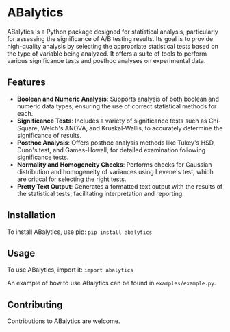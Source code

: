 # ABalytics

ABalytics is a Python package designed for statistical analysis, particularly for assessing the significance of A/B testing results. Its goal is to provide high-quality analysis by selecting the appropriate statistical tests based on the type of variable being analyzed. It offers a suite of tools to perform various significance tests and posthoc analyses on experimental data.

## Features

- **Boolean and Numeric Analysis**: Supports analysis of both boolean and numeric data types, ensuring the use of correct statistical methods for each.
- **Significance Tests**: Includes a variety of significance tests such as Chi-Square, Welch's ANOVA, and Kruskal-Wallis, to accurately determine the significance of results.
- **Posthoc Analysis**: Offers posthoc analysis methods like Tukey's HSD, Dunn's test, and Games-Howell, for detailed examination following significance tests.
- **Normality and Homogeneity Checks**: Performs checks for Gaussian distribution and homogeneity of variances using Levene's test, which are critical for selecting the right tests.
- **Pretty Text Output**: Generates a formatted text output with the results of the statistical tests, facilitating interpretation and reporting.

## Installation

To install ABalytics, use pip:
```pip install abalytics```

## Usage

To use ABalytics, import it:
```import abalytics```

An example of how to use ABalytics can be found in `examples/example.py`.

## Contributing

Contributions to ABalytics are welcome.